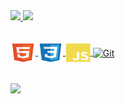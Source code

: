 <div>
   <a href="https://github.com/jsales25">
   <img height="180em" src="https://github-readme-stats.vercel.app/api?username=jsales25&show_icons=true&theme=radical&include_all_commits=true&count_private=true"/>
   <img height="180em" src="https://github-readme-stats.vercel.app/api/top-langs/?username=jsales25&layout=compact&langs_count=6&theme=radical"/>
</div>

<br>

<!-- Ícones com HTML (Devicon) -->
<div style="display: inline_block"><br>
  <img align="center" alt="HTML" height="30" width="40" src="https://raw.githubusercontent.com/devicons/devicon/master/icons/html5/html5-original.svg">
  <img align="center" alt="CSS" height="30" width="40" src="https://raw.githubusercontent.com/devicons/devicon/master/icons/css3/css3-original.svg">
  <img align="center" alt="JS" height="30" width="40" src="https://raw.githubusercontent.com/devicons/devicon/master/icons/javascript/javascript-plain.svg">       
  <img align="center" alt="Git" height="30" width="40" src="https://cdn.jsdelivr.net/gh/devicons/devicon@latest/icons/git/git-original.svg"/> 
<!--   <img align="center" alt="Jest" height="30" width="40" src="https://cdn.jsdelivr.net/gh/devicons/devicon@latest/icons/jest/jest-plain.svg" /> -->
<!--   <img align="center" alt="TypeScript" height="30" width="40" src="https://cdn.jsdelivr.net/gh/devicons/devicon@latest/icons/typescript/typescript-original.svg" /> -->
<!--   <img align="center" alt="React" height="30" width="40" src="https://cdn.jsdelivr.net/gh/devicons/devicon@latest/icons/react/react-original.svg" /> -->
<!--   <img align="center" alt="Redux" height="30" width="40" src="https://cdn.jsdelivr.net/gh/devicons/devicon@latest/icons/redux/redux-original.svg" />     -->
</div>

<br>

<!-- Badges com Markdown (Shields.io) -->
<!-- ![n8n](https://img.shields.io/badge/n8n-EC5766?style=for-the-badge&logo=n8n&logoColor=white) -->
<!-- ![API](https://img.shields.io/badge/API-005571?style=for-the-badge&logo=fastapi&logoColor=white) -->
<!-- ![AI](https://img.shields.io/badge/AI-FF6F00?style=for-the-badge&logo=openai&logoColor=white) -->
 
<br>

<div>
  <a target="_blank" href="https://www.linkedin.com/in/julia-sales-developer" target="_blank"><img src="https://img.shields.io/badge/-LinkedIn-%230077B5?style=for-the-badge&logo=linkedin&logoColor=white"></a>
</div>
